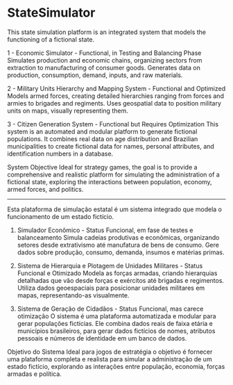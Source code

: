 # StateSimulator

This state simulation platform is an integrated system that models the functioning of a fictional state.

1 - Economic Simulator - Functional, in Testing and Balancing Phase
Simulates production and economic chains, organizing sectors from extraction to manufacturing of consumer goods. Generates data on production, consumption, demand, inputs, and raw materials.

2 - Military Units Hierarchy and Mapping System - Functional and Optimized
Models armed forces, creating detailed hierarchies ranging from forces and armies to brigades and regiments. Uses geospatial data to position military units on maps, visually representing them.

3 - Citizen Generation System - Functional but Requires Optimization
This system is an automated and modular platform to generate fictional populations. It combines real data on age distribution and Brazilian municipalities to create fictional data for names, personal attributes, and identification numbers in a database.

System Objective
Ideal for strategy games, the goal is to provide a comprehensive and realistic platform for simulating the administration of a fictional state, exploring the interactions between population, economy, armed forces, and politics.

--------------------------------------------------------------------------------------------

Esta plataforma de simulação estatal é um sistema integrado que modela o funcionamento de um
estado fictício.

1. Simulador Econômico - Status Funcional, em fase de testes e balanceamento
Simula cadeias produtivas e econômicas, organizando setores desde extrativismo até manufatura de bens de consumo. Gere dados sobre produção, consumo, demanda, insumos e matérias primas.

2. Sistema de Hierarquia e Plotagem de Unidades Militares - Status Funcional e Otimizado
Modela as forças armadas, criando hierarquias detalhadas que vão desde forças e
exércitos até brigadas e regimentos. Utiliza dados geoespaciais para posicionar unidades
militares em mapas, representando-as visualmente.

3. Sistema de Geração de Cidadãos - Status Funcional, mas carece otimização
O sistema é uma plataforma automatizada e modular para gerar populações
fictícias. Ele combina dados reais de faixa etária e municípios brasileiros, para gerar dados
fictícios de nomes, atributos pessoais e números de identidade em um banco de
dados.

Objetivo do Sistema
Ideal para jogos de estratégia o objetivo é fornecer uma plataforma completa e realista para simular a administração de um
estado fictício, explorando as interações entre população, economia, forças armadas e política.
